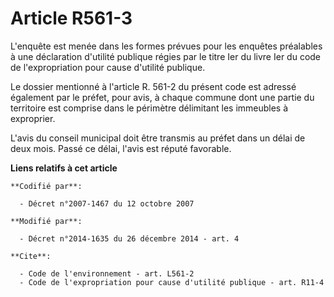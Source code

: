 # Article R561-3

L'enquête est menée dans les formes prévues pour les enquêtes préalables à une déclaration d'utilité publique régies par le
titre Ier du livre Ier du code de l'expropriation pour cause d'utilité publique. 

Le dossier mentionné à l'article R. 561-2 du présent code est adressé également par le préfet, pour avis, à chaque commune
dont une partie du territoire est comprise dans le périmètre délimitant les immeubles à exproprier. 

L'avis du conseil municipal doit être transmis au préfet dans un délai de deux mois. Passé ce délai, l'avis est réputé
favorable.

**Liens relatifs à cet article**

	**Codifié par**:

	  - Décret n°2007-1467 du 12 octobre 2007

	**Modifié par**:

	  - Décret n°2014-1635 du 26 décembre 2014 - art. 4

	**Cite**:

	  - Code de l'environnement - art. L561-2
	  - Code de l'expropriation pour cause d'utilité publique - art. R11-4
